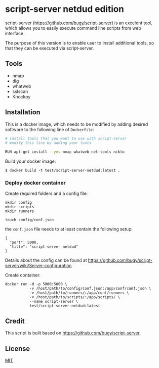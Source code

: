 # script-server netdud edition

script-server (https://github.com/bugy/script-server) is an excelent tool, which allows you to easily execute command line scripts from web interface.

The purpose of this version is to enable user to install additional tools, so that they can be executed via script-server. 

## Tools

* nmap
* dig
* whatweb
* sslscan
* Knockpy

## Installation

This is a docker image, which needs to be modified by adding desired software to the following line of `Dockerfile`:

```bash
# install tools that you want to use with script-server
# modify this line by adding your tools

RUN apt-get install --yes nmap whatweb net-tools nikto
```



Build your docker image:

```
$ docker build -t test/script-server-netdud:latest .
```
### Deploy docker container

Create required folders and a config file:

```
mkdir config
mkdir scripts
mkdir runners

touch config/conf.json
```
the `conf.json` file needs to at least contain the following setup:
```
{
  "port": 5000,
  "title": "script-server netdud"
}
```
Details about the config can be found at https://github.com/bugy/script-server/wiki/Server-configuration


Create container:

```
docker run -d -p 5000:5000 \
           -v /host/path/to/config/conf.json:/app/conf/conf.json \
           -v /host/path/to/runners/:/app/conf/runners \
           -v /host/path/to/scripts/:/app/scripts/ \
           --name script-server \
           test/script-server-netdud:latest
```

## Credit

This script is built based on https://github.com/bugy/script-server,

## License
[MIT](https://choosealicense.com/licenses/mit/)
